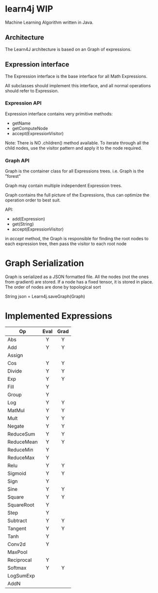 # learn4j WIP
Machine Learning Algorithm written in Java.

## Architecture
The Learn4J architecture is based on an Graph of expressions.


## Expression interface
The Expression interface is the base interface for all Math Expressions.

All subclasses should implement this interface, and all normal operations should refer to Expression.

### Expression API
Expression interface contains very primitive methods:
  * getName
  * getComputeNode
  * accept(ExpressionVisitor)

Note: There is NO .children() method available. To iterate through all the child nodes,
use the visitor pattern and apply it to the node required.


### Graph API
Graph is the container class for all Expressions trees. i.e. Graph is the "forest"

Graph may contain multiple independent Expression trees.

Graph contains the full picture of the Expressions, thus can optimize the operation order to best suit.

API:
  * add(Expression)
  * get(String)
  * accept(ExpressionVisitor)

in _accept_ method, the Graph is responsible for finding the root nodes to each expression tree,
then pass the visitor to each root node




# Graph Serialization

Graph is serialized as a JSON formatted file.
All the nodes (not the ones from gradient) are stored. If a node has a fixed tensor, it is stored in place.
The order of nodes are done by topological sort

String json = Learn4j.saveGraph(Graph)


# Implemented Expressions
| Op            | Eval  | Grad  |
| ---           | :---: | :---: |
| Abs           | Y     | Y     |
| Add           | Y     | Y     |
| Assign        |       |       |
| Cos           | Y     | Y     |
| Divide        | Y     | Y     |
| Exp           | Y     | Y     |
| Fill          | Y     |       |
| Group         | Y     |       |
| Log           | Y     | Y     |
| MatMul        | Y     | Y     |
| Mult          | Y     | Y     |
| Negate        | Y     | Y     |
| ReduceSum     | Y     | Y     |
| ReduceMean    | Y     | Y     |
| ReduceMin     | Y     |       |
| ReduceMax     | Y     |       |
| Relu          | Y     | Y     |
| Sigmoid       | Y     | Y     |
| Sign          | Y     |       |
| Sine          | Y     | Y     |
| Square        | Y     | Y     |
| SquareRoot    | Y     |       |
| Step          | Y     |       |
| Subtract      | Y     | Y     |
| Tangent       | Y     | Y     |
| Tanh          | Y     |       |
| Conv2d        | Y     |       |
| MaxPool       |       |       |
| Reciprocal    | Y     |       |
| Softmax       | Y     | Y     |
| LogSumExp     |       |       |
| AddN          |       |       |